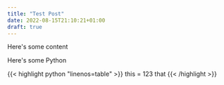 ```yaml
---
title: "Test Post"
date: 2022-08-15T21:10:21+01:00
draft: true
---
```


Here's some content

Here's some Python

{{< highlight python "linenos=table" >}}
this = 123
that
{{< /highlight >}}